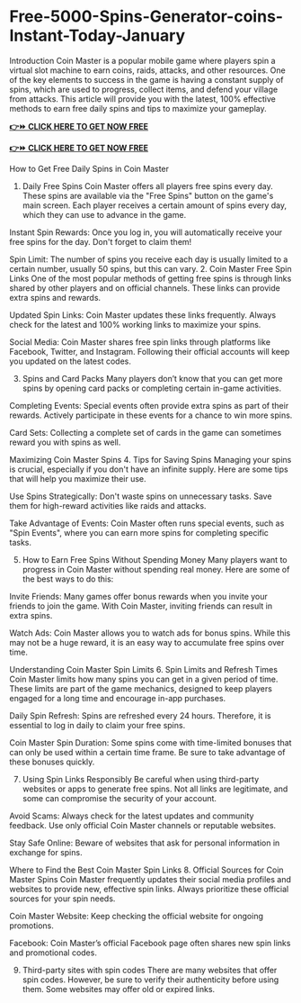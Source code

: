 # Free-5000-Spins-Generator-coins-Instant-Today-January
Introduction
Coin Master is a popular mobile game where players spin a virtual slot machine to earn coins, raids, attacks, and other resources. One of the key elements to success in the game is having a constant supply of spins, which are used to progress, collect items, and defend your village from attacks. This article will provide you with the latest, 100% effective methods to earn free daily spins and tips to maximize your gameplay.




**[👉⏩ CLICK HERE TO GET NOW FREE](https://firstgiftzone.com/coin-master-free-spin-2025)**

**[👉⏩ CLICK HERE TO GET NOW FREE](https://firstgiftzone.com/coin-master-free-spin-2025)**





How to Get Free Daily Spins in Coin Master
1. Daily Free Spins
Coin Master offers all players free spins every day. These spins are available via the "Free Spins" button on the game's main screen. Each player receives a certain amount of spins every day, which they can use to advance in the game.

Instant Spin Rewards: Once you log in, you will automatically receive your free spins for the day. Don't forget to claim them!

Spin Limit: The number of spins you receive each day is usually limited to a certain number, usually 50 spins, but this can vary.
2. Coin Master Free Spin Links
One of the most popular methods of getting free spins is through links shared by other players and on official channels. These links can provide extra spins and rewards.

Updated Spin Links: Coin Master updates these links frequently. Always check for the latest and 100% working links to maximize your spins.

Social Media: Coin Master shares free spin links through platforms like Facebook, Twitter, and Instagram. Following their official accounts will keep you updated on the latest codes.

3. Spins and Card Packs
Many players don’t know that you can get more spins by opening card packs or completing certain in-game activities.

Completing Events: Special events often provide extra spins as part of their rewards. Actively participate in these events for a chance to win more spins.

Card Sets: Collecting a complete set of cards in the game can sometimes reward you with spins as well.

Maximizing Coin Master Spins
4. Tips for Saving Spins
Managing your spins is crucial, especially if you don't have an infinite supply. Here are some tips that will help you maximize their use.

Use Spins Strategically: Don't waste spins on unnecessary tasks. Save them for high-reward activities like raids and attacks.

Take Advantage of Events: Coin Master often runs special events, such as "Spin Events", where you can earn more spins for completing specific tasks.

5. How to Earn Free Spins Without Spending Money
Many players want to progress in Coin Master without spending real money. Here are some of the best ways to do this:

Invite Friends: Many games offer bonus rewards when you invite your friends to join the game. With Coin Master, inviting friends can result in extra spins.

Watch Ads: Coin Master allows you to watch ads for bonus spins. While this may not be a huge reward, it is an easy way to accumulate free spins over time.

Understanding Coin Master Spin Limits
6. Spin Limits and Refresh Times
Coin Master limits how many spins you can get in a given period of time. These limits are part of the game mechanics, designed to keep players engaged for a long time and encourage in-app purchases.

Daily Spin Refresh: Spins are refreshed every 24 hours. Therefore, it is essential to log in daily to claim your free spins.

Coin Master Spin Duration: Some spins come with time-limited bonuses that can only be used within a certain time frame. Be sure to take advantage of these bonuses quickly.

7. Using Spin Links Responsibly
Be careful when using third-party websites or apps to generate free spins. Not all links are legitimate, and some can compromise the security of your account.

Avoid Scams: Always check for the latest updates and community feedback. Use only official Coin Master channels or reputable websites.

Stay Safe Online: Beware of websites that ask for personal information in exchange for spins.

Where to Find the Best Coin Master Spin Links
8. Official Sources for Coin Master Spins
Coin Master frequently updates their social media profiles and websites to provide new, effective spin links. Always prioritize these official sources for your spin needs.

Coin Master Website: Keep checking the official website for ongoing promotions.

Facebook: Coin Master’s official Facebook page often shares new spin links and promotional codes.

9. Third-party sites with spin codes
There are many websites that offer spin codes. However, be sure to verify their authenticity before using them. Some websites may offer old or expired links.

